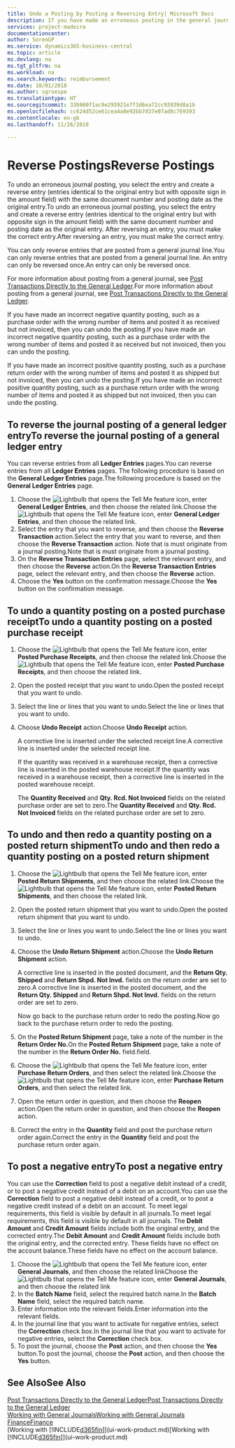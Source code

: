 ```yaml
---
title: Undo a Posting by Posting a Reversing Entry| Microsoft Docs
description: If you have made an erroneous posting in the general journal, then you can use the Reverse Transaction function to undo the posting with a correct audit trail.
services: project-madeira
documentationcenter: 
author: SorenGP
ms.service: dynamics365-business-central
ms.topic: article
ms.devlang: na
ms.tgt_pltfrm: na
ms.workload: na
ms.search.keywords: reimbursement
ms.date: 10/01/2018
ms.author: sgroespe
ms.translationtype: HT
ms.sourcegitcommit: 33b900f1ac9e295921e7f3d6ea72cc93939d8a1b
ms.openlocfilehash: cc624d52ce61cea4a8e92bb7d37e07ad8c769393
ms.contentlocale: en-gb
ms.lasthandoff: 11/26/2018

---
```

# <a name="reverse-postings"></a><span data-ttu-id="883b8-103">Reverse Postings</span><span class="sxs-lookup"><span data-stu-id="883b8-103">Reverse Postings</span></span>
<span data-ttu-id="883b8-104">To undo an erroneous journal posting, you select the entry and create a reverse entry (entries identical to the original entry but with opposite sign in the amount field) with the same document number and posting date as the original entry.</span><span class="sxs-lookup"><span data-stu-id="883b8-104">To undo an erroneous journal posting, you select the entry and create a reverse entry (entries identical to the original entry but with opposite sign in the amount field) with the same document number and posting date as the original entry.</span></span> <span data-ttu-id="883b8-105">After reversing an entry, you must make the correct entry.</span><span class="sxs-lookup"><span data-stu-id="883b8-105">After reversing an entry, you must make the correct entry.</span></span>

<span data-ttu-id="883b8-106">You can only reverse entries that are posted from a general journal line.</span><span class="sxs-lookup"><span data-stu-id="883b8-106">You can only reverse entries that are posted from a general journal line.</span></span> <span data-ttu-id="883b8-107">An entry can only be reversed once.</span><span class="sxs-lookup"><span data-stu-id="883b8-107">An entry can only be reversed once.</span></span>

<span data-ttu-id="883b8-108">For more information about posting from a general journal, see [Post Transactions Directly to the General Ledger](finance-how-post-transactions-directly.md).</span><span class="sxs-lookup"><span data-stu-id="883b8-108">For more information about posting from a general journal, see [Post Transactions Directly to the General Ledger](finance-how-post-transactions-directly.md).</span></span>

<span data-ttu-id="883b8-109">If you have made an incorrect negative quantity posting, such as a purchase order with the wrong number of items and posted it as received but not invoiced, then you can undo the posting.</span><span class="sxs-lookup"><span data-stu-id="883b8-109">If you have made an incorrect negative quantity posting, such as a purchase order with the wrong number of items and posted it as received but not invoiced, then you can undo the posting.</span></span>

<span data-ttu-id="883b8-110">If you have made an incorrect positive quantity posting, such as a purchase return order with the wrong number of items and posted it as shipped but not invoiced, then you can undo the posting.</span><span class="sxs-lookup"><span data-stu-id="883b8-110">If you have made an incorrect positive quantity posting, such as a purchase return order with the wrong number of items and posted it as shipped but not invoiced, then you can undo the posting.</span></span>   

## <a name="to-reverse-the-journal-posting-of-a-general-ledger-entry"></a><span data-ttu-id="883b8-111">To reverse the journal posting of a general ledger entry</span><span class="sxs-lookup"><span data-stu-id="883b8-111">To reverse the journal posting of a general ledger entry</span></span>
<span data-ttu-id="883b8-112">You can reverse entries from all **Ledger Entries** pages.</span><span class="sxs-lookup"><span data-stu-id="883b8-112">You can reverse entries from all **Ledger Entries** pages.</span></span> <span data-ttu-id="883b8-113">The following procedure is based on the **General Ledger Entries** page.</span><span class="sxs-lookup"><span data-stu-id="883b8-113">The following procedure is based on the **General Ledger Entries** page.</span></span>
1. <span data-ttu-id="883b8-114">Choose the ![Lightbulb that opens the Tell Me feature](media/ui-search/search_small.png "Tell me what you want to do") icon, enter **General Ledger Entries**, and then choose the related link.</span><span class="sxs-lookup"><span data-stu-id="883b8-114">Choose the ![Lightbulb that opens the Tell Me feature](media/ui-search/search_small.png "Tell me what you want to do") icon, enter **General Ledger Entries**, and then choose the related link.</span></span>
2. <span data-ttu-id="883b8-115">Select the entry that you want to reverse, and then choose the **Reverse Transaction** action.</span><span class="sxs-lookup"><span data-stu-id="883b8-115">Select the entry that you want to reverse, and then choose the **Reverse Transaction** action.</span></span> <span data-ttu-id="883b8-116">Note that is must originate from a journal posting.</span><span class="sxs-lookup"><span data-stu-id="883b8-116">Note that is must originate from a journal posting.</span></span>
3. <span data-ttu-id="883b8-117">On the **Reverse Transaction Entries** page, select the relevant entry, and then choose the **Reverse** action.</span><span class="sxs-lookup"><span data-stu-id="883b8-117">On the **Reverse Transaction Entries** page, select the relevant entry, and then choose the **Reverse** action.</span></span>
4. <span data-ttu-id="883b8-118">Choose the **Yes** button on the confirmation message.</span><span class="sxs-lookup"><span data-stu-id="883b8-118">Choose the **Yes** button on the confirmation message.</span></span>

## <a name="to-undo-a-quantity-posting-on-a-posted-purchase-receipt"></a><span data-ttu-id="883b8-119">To undo a quantity posting on a posted purchase receipt</span><span class="sxs-lookup"><span data-stu-id="883b8-119">To undo a quantity posting on a posted purchase receipt</span></span>  

1.  <span data-ttu-id="883b8-120">Choose the ![Lightbulb that opens the Tell Me feature](media/ui-search/search_small.png "Tell me what you want to do") icon, enter **Posted Purchase Receipts**, and then choose the related link.</span><span class="sxs-lookup"><span data-stu-id="883b8-120">Choose the ![Lightbulb that opens the Tell Me feature](media/ui-search/search_small.png "Tell me what you want to do") icon, enter **Posted Purchase Receipts**, and then choose the related link.</span></span>  
2.  <span data-ttu-id="883b8-121">Open the posted receipt that you want to undo.</span><span class="sxs-lookup"><span data-stu-id="883b8-121">Open the posted receipt that you want to undo.</span></span>  
3.  <span data-ttu-id="883b8-122">Select the line or lines that you want to undo.</span><span class="sxs-lookup"><span data-stu-id="883b8-122">Select the line or lines that you want to undo.</span></span>  
4.  <span data-ttu-id="883b8-123">Choose **Undo Receipt** action.</span><span class="sxs-lookup"><span data-stu-id="883b8-123">Choose **Undo Receipt** action.</span></span>

    <span data-ttu-id="883b8-124">A corrective line is inserted under the selected receipt line.</span><span class="sxs-lookup"><span data-stu-id="883b8-124">A corrective line is inserted under the selected receipt line.</span></span>  

    <span data-ttu-id="883b8-125">If the quantity was received in a warehouse receipt, then a corrective line is inserted in the posted warehouse receipt.</span><span class="sxs-lookup"><span data-stu-id="883b8-125">If the quantity was received in a warehouse receipt, then a corrective line is inserted in the posted warehouse receipt.</span></span>  

    <span data-ttu-id="883b8-126">The **Quantity Received** and **Qty. Rcd. Not Invoiced** fields on the related purchase order are set to zero.</span><span class="sxs-lookup"><span data-stu-id="883b8-126">The **Quantity Received** and **Qty. Rcd. Not Invoiced** fields on the related purchase order are set to zero.</span></span>

## <a name="to-undo-and-then-redo-a-quantity-posting-on-a-posted-return-shipment"></a><span data-ttu-id="883b8-127">To undo and then redo a quantity posting on a posted return shipment</span><span class="sxs-lookup"><span data-stu-id="883b8-127">To undo and then redo a quantity posting on a posted return shipment</span></span>

1.  <span data-ttu-id="883b8-128">Choose the ![Lightbulb that opens the Tell Me feature](media/ui-search/search_small.png "Tell me what you want to do") icon, enter **Posted Return Shipments**, and then choose the related link.</span><span class="sxs-lookup"><span data-stu-id="883b8-128">Choose the ![Lightbulb that opens the Tell Me feature](media/ui-search/search_small.png "Tell me what you want to do") icon, enter **Posted Return Shipments**, and then choose the related link.</span></span>  
2.  <span data-ttu-id="883b8-129">Open the posted return shipment that you want to undo.</span><span class="sxs-lookup"><span data-stu-id="883b8-129">Open the posted return shipment that you want to undo.</span></span>
3. <span data-ttu-id="883b8-130">Select the line or lines you want to undo.</span><span class="sxs-lookup"><span data-stu-id="883b8-130">Select the line or lines you want to undo.</span></span>  

4.  <span data-ttu-id="883b8-131">Choose the **Undo Return Shipment** action.</span><span class="sxs-lookup"><span data-stu-id="883b8-131">Choose the **Undo Return Shipment** action.</span></span>  

    <span data-ttu-id="883b8-132">A corrective line is inserted in the posted document, and the **Return Qty. Shipped** and **Return Shpd. Not Invd.** fields on the return order are set to zero.</span><span class="sxs-lookup"><span data-stu-id="883b8-132">A corrective line is inserted in the posted document, and the **Return Qty. Shipped** and **Return Shpd. Not Invd.** fields on the return order are set to zero.</span></span>  

    <span data-ttu-id="883b8-133">Now go back to the purchase return order to redo the posting.</span><span class="sxs-lookup"><span data-stu-id="883b8-133">Now go back to the purchase return order to redo the posting.</span></span>  

5.  <span data-ttu-id="883b8-134">On the **Posted Return Shipment** page, take a note of the number in the **Return Order No.**</span><span class="sxs-lookup"><span data-stu-id="883b8-134">On the **Posted Return Shipment** page, take a note of the number in the **Return Order No.**</span></span> <span data-ttu-id="883b8-135">field.</span><span class="sxs-lookup"><span data-stu-id="883b8-135">field.</span></span>  
6.  <span data-ttu-id="883b8-136">Choose the ![Lightbulb that opens the Tell Me feature](media/ui-search/search_small.png "Tell me what you want to do") icon, enter **Purchase Return Orders**, and then select the related link.</span><span class="sxs-lookup"><span data-stu-id="883b8-136">Choose the ![Lightbulb that opens the Tell Me feature](media/ui-search/search_small.png "Tell me what you want to do") icon, enter **Purchase Return Orders**, and then select the related link.</span></span>  
7.  <span data-ttu-id="883b8-137">Open the return order in question, and then choose the **Reopen** action.</span><span class="sxs-lookup"><span data-stu-id="883b8-137">Open the return order in question, and then choose the **Reopen** action.</span></span>  
8.  <span data-ttu-id="883b8-138">Correct the entry in the **Quantity** field and post the purchase return order again.</span><span class="sxs-lookup"><span data-stu-id="883b8-138">Correct the entry in the **Quantity** field and post the purchase return order again.</span></span>  

## <a name="to-post-a-negative-entry"></a><span data-ttu-id="883b8-139">To post a negative entry</span><span class="sxs-lookup"><span data-stu-id="883b8-139">To post a negative entry</span></span>  
<span data-ttu-id="883b8-140">You can use the **Correction** field to post a negative debit instead of a credit, or to post a negative credit instead of a debit on an account.</span><span class="sxs-lookup"><span data-stu-id="883b8-140">You can use the **Correction** field to post a negative debit instead of a credit, or to post a negative credit instead of a debit on an account.</span></span> <span data-ttu-id="883b8-141">To meet legal requirements, this field is visible by default in all journals.</span><span class="sxs-lookup"><span data-stu-id="883b8-141">To meet legal requirements, this field is visible by default in all journals.</span></span> <span data-ttu-id="883b8-142">The **Debit Amount** and **Credit Amount** fields include both the original entry, and the corrected entry.</span><span class="sxs-lookup"><span data-stu-id="883b8-142">The **Debit Amount** and **Credit Amount** fields include both the original entry, and the corrected entry.</span></span> <span data-ttu-id="883b8-143">These fields have no effect on the account balance.</span><span class="sxs-lookup"><span data-stu-id="883b8-143">These fields have no effect on the account balance.</span></span>  

1.  <span data-ttu-id="883b8-144">Choose the ![Lightbulb that opens the Tell Me feature](media/ui-search/search_small.png "Tell me what you want to do") icon, enter **General Journals**, and then choose the related link</span><span class="sxs-lookup"><span data-stu-id="883b8-144">Choose the ![Lightbulb that opens the Tell Me feature](media/ui-search/search_small.png "Tell me what you want to do") icon, enter **General Journals**, and then choose the related link</span></span>  
2.  <span data-ttu-id="883b8-145">In the **Batch Name** field, select the required batch name.</span><span class="sxs-lookup"><span data-stu-id="883b8-145">In the **Batch Name** field, select the required batch name.</span></span>  
3.  <span data-ttu-id="883b8-146">Enter information into the relevant fields.</span><span class="sxs-lookup"><span data-stu-id="883b8-146">Enter information into the relevant fields.</span></span>  
4.  <span data-ttu-id="883b8-147">In the journal line that you want to activate for negative entries, select the **Correction** check box.</span><span class="sxs-lookup"><span data-stu-id="883b8-147">In the journal line that you want to activate for negative entries, select the **Correction** check box.</span></span>  
5.  <span data-ttu-id="883b8-148">To post the journal, choose the **Post** action, and then choose the **Yes** button.</span><span class="sxs-lookup"><span data-stu-id="883b8-148">To post the journal, choose the **Post** action, and then choose the **Yes** button.</span></span>

## <a name="see-also"></a><span data-ttu-id="883b8-149">See Also</span><span class="sxs-lookup"><span data-stu-id="883b8-149">See Also</span></span>
[<span data-ttu-id="883b8-150">Post Transactions Directly to the General Ledger</span><span class="sxs-lookup"><span data-stu-id="883b8-150">Post Transactions Directly to the General Ledger</span></span>](finance-how-post-transactions-directly.md)  
[<span data-ttu-id="883b8-151">Working with General Journals</span><span class="sxs-lookup"><span data-stu-id="883b8-151">Working with General Journals</span></span>](ui-work-general-journals.md)  
[<span data-ttu-id="883b8-152">Finance</span><span class="sxs-lookup"><span data-stu-id="883b8-152">Finance</span></span>](finance.md)  
<span data-ttu-id="883b8-153">[Working with [!INCLUDE[d365fin](includes/d365fin_md.md)]](ui-work-product.md)</span><span class="sxs-lookup"><span data-stu-id="883b8-153">[Working with [!INCLUDE[d365fin](includes/d365fin_md.md)]](ui-work-product.md)</span></span>  


